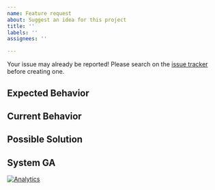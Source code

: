 ```yaml
---
name: Feature request
about: Suggest an idea for this project
title: ''
labels: ''
assignees: ''

---
```


Your issue may already be reported!
Please search on the [issue tracker](../) before creating one.

## Expected Behavior
<!--- If you're describing a bug, tell us what should happen -->
<!--- If you're suggesting a change/improvement, tell us how it should work -->

## Current Behavior
<!--- If describing a bug, tell us what happens instead of the expected behavior -->
<!--- If suggesting a change/improvement, explain the difference from current behavior -->

## Possible Solution
<!--- Not obligatory, but suggest a fix/reason for the bug, -->
<!--- or ideas how to implement the addition or change -->


## System GA
[![Analytics](https://ga-beacon.appspot.com/UA--1/awema-io/issues)](https://github.com/awes-io/issues)

